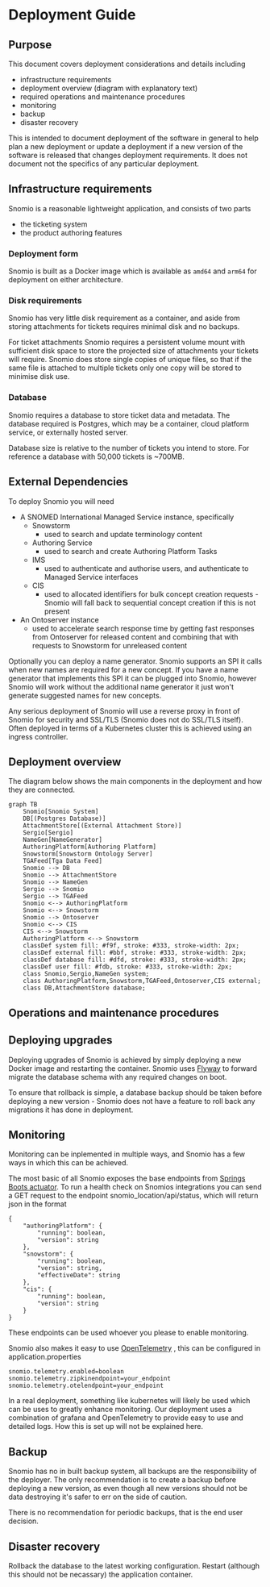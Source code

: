 # Deployment Guide

## Purpose

This document covers deployment considerations and details including

- infrastructure requirements
- deployment overview (diagram with explanatory text)
- required operations and maintenance procedures
- monitoring
- backup
- disaster recovery

This is intended to document deployment of the software in general to help plan a new deployment or
update a deployment if a new version of the software is released that changes deployment
requirements. It does not document not the specifics of any particular deployment.

## Infrastructure requirements

Snomio is a reasonable lightweight application, and consists of two parts

- the ticketing system
- the product authoring features

### Deployment form

Snomio is built as a Docker image which is available as `amd64` and `arm64` for deployment on either
architecture.

### Disk requirements

Snomio has very little disk requirement as a container, and aside from storing attachments for
tickets requires minimal disk and no backups.

For ticket attachments Snomio requires a persistent volume mount with sufficient disk space to store
the projected size of attachments your tickets will require. Snomio does store single copies of
unique files, so that if the same file is attached to multiple tickets only one copy will be stored
to minimise disk use.

### Database

Snomio requires a database to store ticket data and metadata. The database required is Postgres,
which may be a container, cloud platform service, or externally hosted server.

Database size is relative to the number of tickets you intend to store. For reference a database
with 50,000 tickets is ~700MB.

## External Dependencies

To deploy Snomio you will need

- A SNOMED International Managed Service instance, specifically
    - Snowstorm
        - used to search and update terminology content
    - Authoring Service
        - used to search and create Authoring Platform Tasks
    - IMS
        - used to authenticate and authorise users, and authenticate to Managed Service interfaces
    - CIS
        - used to allocated identifiers for bulk concept creation requests - Snomio will fall back
          to sequential concept creation if this is not present
- An Ontoserver instance
    - used to accelerate search response time by getting fast responses from Ontoserver for released
      content and combining that with requests to Snowstorm for unreleased content

Optionally you can deploy a name generator. Snomio supports an SPI it calls when new names are
required for a new concept. If you have a name generator that implements this SPI it can be plugged
into Snomio, however Snomio will work without the additional name generator it just won't generate
suggested names for new concepts.

Any serious deployment of Snomio will use a reverse proxy in front of Snomio for security and
SSL/TLS (Snomio does not do SSL/TLS itself). Often deployed in terms of a Kubernetes cluster this is
achieved using an ingress controller.

## Deployment overview

The diagram below shows the main components in the deployment and how they are connected.
<!-- @formatter:off -->
```mermaid
graph TB
    Snomio[Snomio System]
    DB[(Postgres Database)]
    AttachmentStore[(External Attachment Store)]
    Sergio[Sergio]
    NameGen[NameGenerator]
    AuthoringPlatform[Authoring Platform]
    Snowstorm[Snowstorm Ontology Server]
    TGAFeed[Tga Data Feed]
    Snomio --> DB
    Snomio --> AttachmentStore
    Snomio --> NameGen
    Sergio --> Snomio
    Sergio --> TGAFeed
    Snomio <--> AuthoringPlatform
    Snomio <--> Snowstorm
    Snomio --> Ontoserver
    Snomio <--> CIS
    CIS <--> Snowstorm
    AuthoringPlatform <--> Snowstorm
    classDef system fill: #f9f, stroke: #333, stroke-width: 2px;
    classDef external fill: #bbf, stroke: #333, stroke-width: 2px;
    classDef database fill: #dfd, stroke: #333, stroke-width: 2px;
    classDef user fill: #fdb, stroke: #333, stroke-width: 2px;
    class Snomio,Sergio,NameGen system;
    class AuthoringPlatform,Snowstorm,TGAFeed,Ontoserver,CIS external;
    class DB,AttachmentStore database;
```
<!-- @formatter:on -->

## Operations and maintenance procedures

## Deploying upgrades

Deploying upgrades of Snomio is achieved by simply deploying a new Docker image and restarting the
container. Snomio uses [Flyway](https://flywaydb.org) to forward migrate the database schema with
any required changes on boot.

To ensure that rollback is simple, a database backup should be taken before deploying a new
version - Snomio does not have a feature to roll back any migrations it has done in deployment.

## Monitoring

Monitoring can be inplemented in multiple ways, and Snomio has a few ways in which this can be achieved.

The most basic of all Snomio exposes the base endpoints from [Springs Boots actuator](https://www.baeldung.com/spring-boot-actuators). To run a health check on Snomios integrations you can send a GET request to the endpoint snomio_location/api/status, which will return json in the format

```
{
    "authoringPlatform": {
        "running": boolean,
        "version": string
    },
    "snowstorm": {
        "running": boolean,
        "version": string,
        "effectiveDate": string
    },
    "cis": {
        "running": boolean,
        "version": string
    }
}
```

These endpoints can be used whoever you please to enable monitoring.

Snomio also makes it easy to use [OpenTelemetry](https://opentelemetry.io/) , this can be configured in application.properties

```
snomio.telemetry.enabled=boolean
snomio.telemetry.zipkinendpoint=your_endpoint
snomio.telemetry.otelendpoint=your_endpoint
```

In a real deployment, something like kubernetes will likely be used which can be uses to greatly enhance monitoring. Our deployment uses a combination of grafana and OpenTelemetry to provide easy to use and detailed logs. How this is set up will not be explained here.


## Backup

Snomio has no in built backup system, all backups are the responsibility of the deployer. The only recommendation is to create a backup before deploying a new version, as even though all new versions should not be data destroying it's safer to err on the side of caution.

There is no recommendation for periodic backups, that is the end user decision.

## Disaster recovery

Rollback the database to the latest working configuration. Restart (although this should not be necassary) the application container.